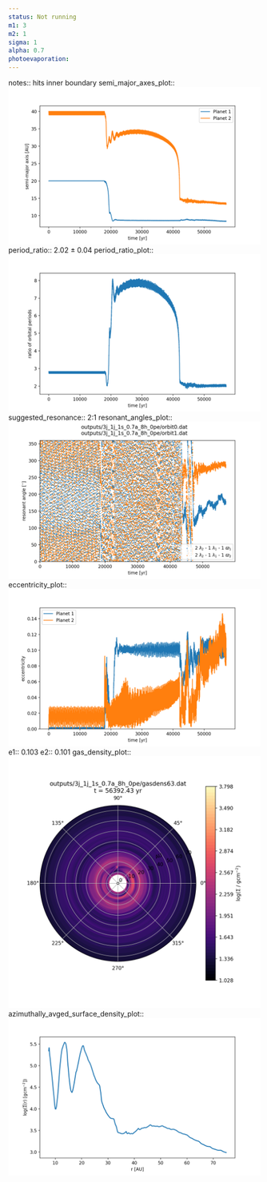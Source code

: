 ```yaml
---
status: Not running
m1: 3
m2: 1
sigma: 1
alpha: 0.7
photoevaporation: 
---
```


notes:: hits inner boundary
semi_major_axes_plot:: ![semi_major_axes_3j_1j_1s_0.7a_8h_0pe.png](plots/semi_major_axes/semi_major_axes_3j_1j_1s_0.7a_8h_0pe.png)
period_ratio:: 2.02 ± 0.04
period_ratio_plot:: ![period_ratio_3j_1j_1s_0.7a_8h_0pe.png](plots/period_ratio/period_ratio_3j_1j_1s_0.7a_8h_0pe.png)
suggested_resonance:: 2:1
resonant_angles_plot:: ![resonant_angles_3j_1j_1s_0.7a_8h_0pe.png](plots/resonant_angles/resonant_angles_3j_1j_1s_0.7a_8h_0pe.png)
eccentricity_plot:: ![eccentricity_3j_1j_1s_0.7a_8h_0pe.png](plots/eccentricity/eccentricity_3j_1j_1s_0.7a_8h_0pe.png)
e1:: 0.103
e2:: 0.101
gas_density_plot:: ![gas_density_3j_1j_1s_0.7a_8h_0pe.png](plots/gas_density/gas_density_3j_1j_1s_0.7a_8h_0pe.png)
azimuthally_avged_surface_density_plot:: ![azimuthally_avged_surface_density_3j_1j_1s_0.7a_8h_0pe.png](plots/azimuthally_avged_surface_density/azimuthally_avged_surface_density_3j_1j_1s_0.7a_8h_0pe.png)
